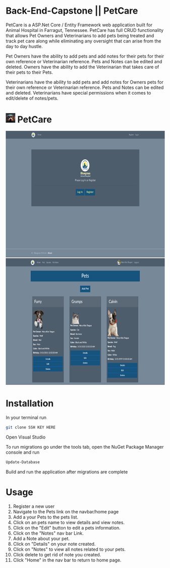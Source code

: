 # Back-End-Capstone || PetCare

PetCare is a ASP.Net Core / Entity Framework web application built for Animal Hospital in Farragut, Tennessee. PetCare has full CRUD functionality that allows Pet Owners and Veterinarians to add pets being treated and track pet care along while eliminating any oversight that can arise from the day to day hustle.  

Pet Owners have the ability to add pets and add notes for their pets for their own reference or Veterinarian reference.  Pets and Notes can be edited and deleted. Owners have the ability to add the Veterinarian that takes care of their pets to their Pets.

Veterinarians have the ability to add pets and add notes for Owners pets for their own reference or Veterinarian reference.  Pets and Notes can be edited and deleted. Veterinarians have special permissions when it comes to edit/delete of notes/pets.
# <img src="BluegrassPetCare/wwwroot/assets/petcare.png" height="30px" width="30px"> PetCare


<img src="BluegrassPetCare/wwwroot/assets/bpclogin.png" height="400px" width="700px"> <img src="BluegrassPetCare/wwwroot/assets/bpc.png" height="400px" width="700px">

# Installation

In your terminal run 


```bash
git clone SSH KEY HERE
```

Open Visual Studio

To run migrations go under the tools tab, open the NuGet Package Manager console and run
```bash
Update-Database 
```

Build and run the application after migrations are complete

# Usage
1. Register a new user
2. Navigate to the Pets link on the navbar/home page
3. Add a your Pets to the pets list.
4. Click on an pets name to view details and view notes.
5. Click on the "Edit" button to edit a pets information.
6. Click on the "Notes" nav bar Link.
7. Add a Note about your pet.
8. Click on "Details" on your note created.
9. Click on "Notes" to view all notes related to your pets.
10. Click delete to get rid of note you created.
11. Click "Home" in the nav bar to return to home page.

